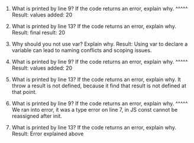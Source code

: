 1. What is printed by line 9? If the code returns an error, explain why. ^^^^^
Result: 
values added: 20 
2. What is printed by line 13? If the code returns an error, explain why. 
Result: 
final result: 20
3. Why should you not use var? Explain why. 
Result: Using var to declare a variable can lead to naming conflicts and scoping issues. 
4. What is printed by line 9? If the code returns an error, explain why. ^^^^^
Result: values added: 20
5. What is printed by line 13? If the code returns an error, explain why. 
It throw a result is not defined, because it find that result is not defined at that point.

6. What is printed by line 9? If the code returns an error, explain why. ^^^^^
We ran into error, it was a type error on line 7, in JS const cannot be reassigned after init. 

7. What is printed by line 13? If the code returns an error, explain why. 
Result: Error explained above
